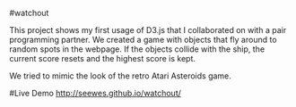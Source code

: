 #watchout

This project shows my first usage of D3.js that I collaborated on with a pair programming partner. We created a game with objects that fly around to random spots in the webpage. If the objects collide with the ship, the current score resets and the highest score is kept.

We tried to mimic the look of the retro Atari Asteroids game.

#Live Demo
http://seewes.github.io/watchout/
